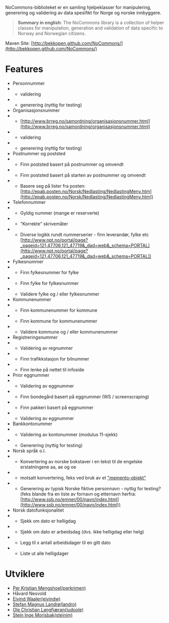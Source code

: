 NoCommons-biblioteket er en samling hjelpeklasser for manipulering, generering og validering av data spesifikt for Norge og norske innbyggere.

> **Summary in english**: The NoCommons library is a collection of helper classes for manipulation, generation and validation of data specific to Norway and Norwegian citizens.

Maven Site: [http://bekkopen.github.com/NoCommons/](http://bekkopen.github.com/NoCommons/)

# Features
* Personnummer
* * validering
* * generering (nyttig for testing)
* Organisasjonsnummer
* * [http://www.brreg.no/samordning/organisasjonsnummer.html](http://www.brreg.no/samordning/organisasjonsnummer.html)
* * validering
* * generering (nyttig for testing)
* Postnummer og poststed
* * Finn poststed basert på postnummer og omvendt
* * Finn poststed basert på starten av postnummer og omvendt
* * Basere seg på lister fra posten: [http://epab.posten.no/Norsk/Nedlasting/NedlastingMeny.htm](http://epab.posten.no/Norsk/Nedlasting/NedlastingMeny.htm])
* Telefonnummer
* * Gyldig nummer (mange er reserverte)
* * "Korrekte" skrivemåter
* * Diverse logikk rundt nummerserier - finn leverandør, fylke etc
 [http://www.npt.no/portal/page?_pageid=121,47706,121_47719&_dad=web&_schema=PORTAL](http://www.npt.no/portal/page?_pageid=121,47706,121_47719&_dad=web&_schema=PORTAL])
* Fylkesnummer
* * Finn fylkesnummer for fylke
* * Finn fylke for fylkesnummer
* * Validere fylke og / eller fylkesnummer
* Kommunenummer
* * Finn kommunenummer for kommune
* * Finn kommune for kommunenummer
* * Validere kommune og / eller kommunenummer
* Registreringsnummer
* * Validering av regnummer
* * Finn trafikkstasjon for bilnummer
* * Finn lenke på nettet til infoside
* Prior eggnummer
* * Validering av eggnummer
* * Finn bondegård basert på eggnummer (WS / screenscraping)
* * Finn pakkeri basert på eggnummer
* * Validering av eggnummer
* Bankkontonummer
* * Validering av kontonummer (modulus 11-sjekk)
* * Generering (nyttig for testing)
* Norsk språk o.l.
* * Konvertering av norske bokstaver i en tekst til de engelske erstatningene aa, ae og oe
* * motsatt konvertering, feks ved bruk av et ["memento-objekt"](http://en.wikipedia.org/wiki/Memento_pattern)
* * Generering av typisk Norske fiktive personnavn - nyttig for testing? (feks blande fra en liste av fornavn og etternavn herfra: [http://www.ssb.no/emner/00/navn/index.html](http://www.ssb.no/emner/00/navn/index.html))
* Norsk datofunksjonalitet
* * Sjekk om dato er helligdag
* * Sjekk om dato er arbeidsdag (dvs. ikke helligdag eller helg)
* * Legg til x antall arbeidsdager til en gitt dato
* * Liste ut alle helligdager

# Utviklere
* [Per Kristian Mengshoel(perkrimen)](https://github.com/pekrimen)
* Håvard Nesvold
* [Eivind Waaler(eivindw)](https://github.com/eivindw)
* [Stefan Magnus Landrø(landro)](https://github.com/landro)
* [Ole Christian Langfjæran(judoole)](https://github.com/judoole)
* [Stein Inge Morisbak(steinim)](https://github.com/steinim)

